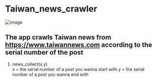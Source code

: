 # Taiwan_news_crawler
![image](https://www.taiwannews.com.tw/images/websiteSetting/5a3bf6401f8a8.png)
## The app crawls Taiwan news from https://www.taiwannews.com according to the serial number of the post

1. news_collect(x,y)  
x = the serial number of a post you wanna start with
y = the serial number of a post you wanna end with 
